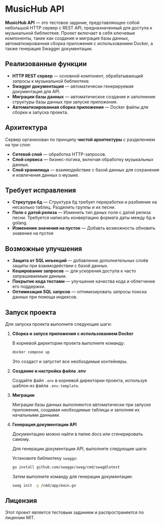 # MusicHub API

**MusicHub API** — это тестовое задание, представляющее собой небольшой HTTP сервер с REST API, предназначенный для доступа к музыкальной библиотеке. Проект включает в себя ключевые компоненты, такие как создание и миграция базы данных, автоматизированная сборка приложения с использованием Docker, а также генерация Swagger документации.

## Реализованные функции

- **HTTP REST сервер** — основной компонент, обрабатывающий запросы к музыкальной библиотеке.
- **Swagger документация** — автоматически генерируемая документация для API.
- **Миграции базы данных** — автоматическое создание и заполнение структуры базы данных при запуске приложения.
- **Автоматизированная сборка приложения** — Docker файлы для сборки и запуска проекта.


## Архитектура

Сервер организован по принципу **чистой архитектуры** с разделением на три слоя:

- **Сетевой слой** — обработка HTTP-запросов.
- **Слой сервиса** — бизнес-логика, включая обработку музыкальных данных.
- **Слой хранилища** — взаимодействие с базой данных для сохранения и извлечения данных о музыке.

## Требует исправления

- **Стркутура бд** — Структура бд требует переработки и разбиение на несаолько таблиц. Разделить группы и их песни.
- **Поле с датой релиза** — Изменить тип даных поля с датой релиза песни. Требуется написать конвертацию формата даты между бд и golang.
- **Изменение значения на пустое** — Добавть возможность обновить знавение на пустое

## Возможные улучшения

- **Защита от SQL инъекций** — добавление дополнительных слоёв защиты при взаимодействии с базой данных.
- **Кеширование запросов** — для ускорения доступа к часто запрашиваемым данным.
- **Покрытие кода тестами** — улучшение качества кода и облегчение его поддержки.
- **Оптимизация SQL запрсов** — оптимизировать запросы поиска данных при помощи индексов.

## Запуск проекта

Для запуска проекта выполните следующие шаги:

1. **Сборка и запуск приложения с использованием Docker**

   В корневой директории проекта выполните команду:

   ```bash
   docker compose up
   ```

   Это создаст и запустит все необходимые контейнеры.


2. **Создание и настройка файла .env**

   Создайте файл ```.env``` в корневой директории проекта, используя шаблон из файла ```.env.template```.

3. **Миграции**

   Миграции базы данных выполняются автоматически при запуске приложения, создавая необходимые таблицы и заполняя их начальными данными.

4. **Генерация документации API**

   Документацию можно найти в папке docs или сгенерировать самому. 

   Для генерации документации API, выполните следующие шаги:

   Установите библиотеку ```swaggo```:
   ```bash
   go install github.com/swaggo/swag/cmd/swag@latest
   ```
   Затем выполните команду для генерации документации:
   ```bash
   swag init -g /cmd/app/main.go
   ```

## Лицензия
Этот проект является тестовым заданием и распространяется по лицензии MIT.
